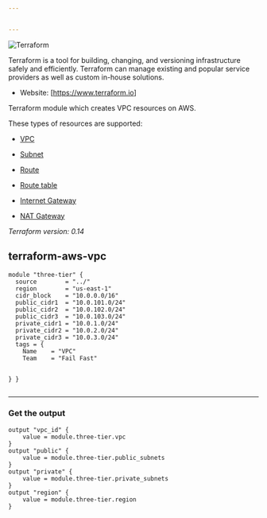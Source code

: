 ```yaml
---


---
```


<p><img src="https://cdn.rawgit.com/hashicorp/terraform-website/master/content/source/assets/images/logo-hashicorp.svg" alt="Terraform"></p>
<p>Terraform is a tool for building, changing, and versioning infrastructure safely and efficiently. Terraform can manage existing and popular service providers as well as custom in-house solutions.</p>
<ul>
<li>Website:  [<a href="https://www.terraform.io">https://www.terraform.io</a>]</li>
</ul>
<p>Terraform module which creates VPC resources on AWS.</p>
<p>These types of resources are supported:</p>
<ul>
<li>
<p><a href="https://www.terraform.io/docs/providers/aws/r/vpc.html">VPC</a></p>
</li>
<li>
<p><a href="https://www.terraform.io/docs/providers/aws/r/subnet.html">Subnet</a></p>
</li>
<li>
<p><a href="https://www.terraform.io/docs/providers/aws/r/route.html">Route</a></p>
</li>
<li>
<p><a href="https://www.terraform.io/docs/providers/aws/r/route_table.html">Route table</a></p>
</li>
<li>
<p><a href="https://www.terraform.io/docs/providers/aws/r/internet_gateway.html">Internet Gateway</a></p>
</li>
<li>
<p><a href="https://www.terraform.io/docs/providers/aws/r/nat_gateway.html">NAT Gateway</a></p>
</li>
</ul>
<p><em>Terraform version: 0.14</em></p>
<h2 id="terraform-aws-vpc">terraform-aws-vpc</h2>
<pre><code>module "three-tier" {
  source        = "../"
  region        = "us-east-1"
  cidr_block    = "10.0.0.0/16"
  public_cidr1  = "10.0.101.0/24"
  public_cidr2  = "10.0.102.0/24"
  public_cidr3  = "10.0.103.0/24"
  private_cidr1 = "10.0.1.0/24"
  private_cidr2 = "10.0.2.0/24"
  private_cidr3 = "10.0.3.0/24"
  tags = {
    Name    = "VPC"
    Team    = "Fail Fast"
   
  }
}
</code></pre>
<hr>
<h3 id="get-the-output">Get the output</h3>
<pre><code>output "vpc_id" {
    value = module.three-tier.vpc
}
output "public" {
    value = module.three-tier.public_subnets
}
output "private" {
    value = module.three-tier.private_subnets
}
output "region" {
    value = module.three-tier.region
}
</code></pre>
<p><strong><img src="https://lh3.googleusercontent.com/c2lSElpvxKLnwqtpAjtd7bG9dj6yE8lR4MVaarENzqANR40w5uJm9038cFYz9AM-9e09f1gOkNdFjEQ5xlqxfw4VwMYW0Wwc9GwQP9l5Kba9Cb_YoZ63_wxpPGWDleEaRmn_tZxBbx4" alt=""></strong></p>

